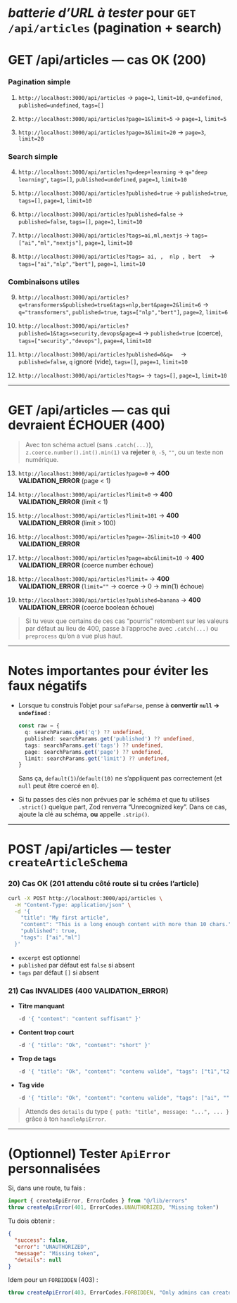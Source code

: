 # *batterie d’URL à tester* pour  `GET /api/articles` (pagination + search)




# GET /api/articles — cas OK (200)

### Pagination simple

1. `http://localhost:3000/api/articles`
   → `page=1`, `limit=10`, `q=undefined`, `published=undefined`, `tags=[]`

2. `http://localhost:3000/api/articles?page=1&limit=5`
   → `page=1`, `limit=5`

3. `http://localhost:3000/api/articles?page=3&limit=20`
   → `page=3`, `limit=20`

### Search simple

4. `http://localhost:3000/api/articles?q=deep+learning`
   → `q="deep learning"`, `tags=[]`, `published=undefined`, `page=1`, `limit=10`

5. `http://localhost:3000/api/articles?published=true`
   → `published=true`, `tags=[]`, `page=1`, `limit=10`

6. `http://localhost:3000/api/articles?published=false`
   → `published=false`, `tags=[]`, `page=1`, `limit=10`

7. `http://localhost:3000/api/articles?tags=ai,ml,nextjs`
   → `tags=["ai","ml","nextjs"]`, `page=1`, `limit=10`

8. `http://localhost:3000/api/articles?tags= ai, ,  nlp , bert  `
   → `tags=["ai","nlp","bert"]`, `page=1`, `limit=10`

### Combinaisons utiles

9. `http://localhost:3000/api/articles?q=transformers&published=true&tags=nlp,bert&page=2&limit=6`
   → `q="transformers"`, `published=true`, `tags=["nlp","bert"]`, `page=2`, `limit=6`

10. `http://localhost:3000/api/articles?published=1&tags=security,devops&page=4`
    → `published=true` (coerce), `tags=["security","devops"]`, `page=4`, `limit=10`

11. `http://localhost:3000/api/articles?published=0&q=  `
    → `published=false`, `q` ignoré (vide), `tags=[]`, `page=1`, `limit=10`

12. `http://localhost:3000/api/articles?tags=`
    → `tags=[]`, `page=1`, `limit=10`

---

# GET /api/articles — cas qui devraient ÉCHOUER (400)

> Avec ton schéma actuel (sans `.catch(...)`), `z.coerce.number().int().min(1)` va **rejeter** `0`, `-5`, `""`, ou un texte non numérique.

13. `http://localhost:3000/api/articles?page=0`
    → **400 VALIDATION_ERROR** (page < 1)

14. `http://localhost:3000/api/articles?limit=0`
    → **400 VALIDATION_ERROR** (limit < 1)

15. `http://localhost:3000/api/articles?limit=101`
    → **400 VALIDATION_ERROR** (limit > 100)

16. `http://localhost:3000/api/articles?page=-2&limit=10`
    → **400 VALIDATION_ERROR**

17. `http://localhost:3000/api/articles?page=abc&limit=10`
    → **400 VALIDATION_ERROR** (coerce number échoue)

18. `http://localhost:3000/api/articles?limit=`
    → **400 VALIDATION_ERROR** (`limit=""` → coerce → 0 → min(1) échoue)

19. `http://localhost:3000/api/articles?published=banana`
    → **400 VALIDATION_ERROR** (coerce boolean échoue)

> Si tu veux que certains de ces cas “pourris” retombent sur les valeurs par défaut au lieu de 400, passe à l’approche avec `.catch(...)` ou `preprocess` qu’on a vue plus haut.

---

# Notes importantes pour éviter les faux négatifs

* Lorsque tu construis l’objet pour `safeParse`, pense à **convertir `null` → `undefined`** :

  ```ts
  const raw = {
    q: searchParams.get('q') ?? undefined,
    published: searchParams.get('published') ?? undefined,
    tags: searchParams.get('tags') ?? undefined,
    page: searchParams.get('page') ?? undefined,
    limit: searchParams.get('limit') ?? undefined,
  }
  ```

  Sans ça, `default(1)`/`default(10)` ne s’appliquent pas correctement (et `null` peut être coercé en `0`).

* Si tu passes des clés non prévues par le schéma et que tu utilises `.strict()` quelque part, Zod renverra “Unrecognized key”. Dans ce cas, ajoute la clé au schéma, **ou** appelle `.strip()`.

---

# POST /api/articles — tester `createArticleSchema`

### 20) Cas OK (201 attendu côté route si tu crées l’article)

```bash
curl -X POST http://localhost:3000/api/articles \
  -H "Content-Type: application/json" \
  -d '{
    "title": "My first article",
    "content": "This is a long enough content with more than 10 chars.",
    "published": true,
    "tags": ["ai","ml"]
  }'
```

* `excerpt` est optionnel
* `published` par défaut est `false` si absent
* `tags` par défaut `[]` si absent

### 21) Cas INVALIDES (400 VALIDATION_ERROR)

* **Titre manquant**

  ```bash
  -d '{ "content": "content suffisant" }'
  ```
* **Content trop court**

  ```bash
  -d '{ "title": "Ok", "content": "short" }'
  ```
* **Trop de tags**

  ```bash
  -d '{ "title": "Ok", "content": "contenu valide", "tags": ["t1","t2","t3","t4","t5","t6","t7","t8","t9","t10","t11"] }'
  ```
* **Tag vide**

  ```bash
  -d '{ "title": "Ok", "content": "contenu valide", "tags": ["ai", ""] }'
  ```

> Attends des `details` du type `{ path: "title", message: "...", ... }` grâce à ton `handleApiError`.

---

# (Optionnel) Tester `ApiError` personnalisées

Si, dans une route, tu fais :

```ts
import { createApiError, ErrorCodes } from "@/lib/errors"
throw createApiError(401, ErrorCodes.UNAUTHORIZED, "Missing token")
```

Tu dois obtenir :

```json
{
  "success": false,
  "error": "UNAUTHORIZED",
  "message": "Missing token",
  "details": null
}
```

Idem pour un `FORBIDDEN` (403) :

```ts
throw createApiError(403, ErrorCodes.FORBIDDEN, "Only admins can create")
```

